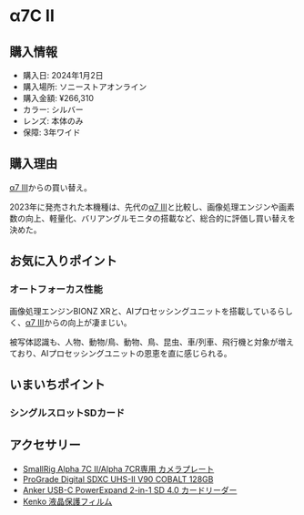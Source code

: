 # α7C II
## 購入情報
- 購入日: 2024年1月2日
- 購入場所: ソニーストアオンライン
- 購入金額: ¥266,310
- カラー: シルバー
- レンズ: 本体のみ
- 保障: 3年ワイド

## 購入理由
[α7 III](offloads/a73.md)からの買い替え。

2023年に発売された本機種は、先代の[α7 III](offloads/a73.md)と比較し、画像処理エンジンや画素数の向上、軽量化、バリアングルモニタの搭載など、総合的に評価し買い替えを決めた。

## お気に入りポイント
### オートフォーカス性能
画像処理エンジンBIONZ XRと、AIプロセッシングユニットを搭載しているらしく、[α7 III](offloads/a73.md)からの向上が凄まじい。

被写体認識も、人物、動物/鳥、動物、鳥、昆虫、車/列車、飛行機と対象が増えており、AIプロセッシングユニットの恩恵を直に感じられる。

## いまいちポイント
### シングルスロットSDカード


## アクセサリー
- [SmallRig Alpha 7C II/Alpha 7CR専用 カメラプレート](https://amzn.to/3Suufzj)
- [ProGrade Digital SDXC UHS-II V90 COBALT 128GB](https://amzn.to/3UxherB)
- [Anker USB-C PowerExpand 2-in-1 SD 4.0 カードリーダー](https://amzn.to/3HPlydU)
- [Kenko 液晶保護フィルム](https://amzn.to/3SRzfzE)